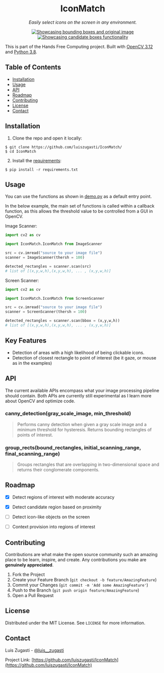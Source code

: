 <h1 align="center">
	IconMatch
</h1>

<p align="center">
	<i>Easily select icons on the screen in any environment.</i>
</p>

<p align="center">
  <a href="https://luiszugasti.me">
    <img src="https://raw.githubusercontent.com/luiszugasti/IconMatch/main/images/screenshot.png" alt="Showcasing bounding boxes and original image"/>
  </a>
  <a href="https://luiszugasti.me">
    <img src="https://raw.githubusercontent.com/luiszugasti/IconMatch/main/images/nearest_box.gif" alt="Showcasing candidate boxes functionality"/>
  </a>
</p>

  
This is part of the Hands Free Computing project. Built with [OpenCV 3.12](https://opencv.org) and [Python 3.8](https://python.org).

## Table of Contents


  - [Installation](#installation)
  - [Usage](#usage)
  - [API](#api)
  - [Roadmap](#roadmap)
  - [Contributing](#contributing)
  - [License](#license)
  - [Contact](#contact)


## Installation 

1. Clone the repo and open it locally:
```
$ git clone https://github.com/luiszugasti/IconMatch/
$ cd IconMatch
```

2. Install the [requirements](https://github.com/luiszugasti/IconMatch/blob/main/requirements.txt):
```
$ pip install -r requirements.txt
```

## Usage

You can use the functions as shown in [demo.py](https://github.com/luiszugasti/IconMatch/blob/main/icondetection/demo/demo.py) as a default entry point.

In the below example, the main set of functions is called within a callback function, as this allows the threshold value
to be controlled from a GUI in OpenCV.

Image Scanner:

```python
import cv2 as cv

import IconMatch.IconMatch from ImageScanner

src = cv.imread("source to your image file")
scanner = ImageScanner(thersh = 100)

detected_rectangles = scanner.scan(src)
# list of [(x,y,w,h),(x,y,w,h), ... , (x,y,w,h)]

```

Screen Scanner:

```python
import cv2 as cv

import IconMatch.IconMatch from ScreenScanner

src = cv.imread("source to your image file")
scanner = ScreenScanner(thersh = 100)

detected_rectangles = scanner.scan(bbox = (x,y,w,h))
# list of [(x,y,w,h),(x,y,w,h), ... , (x,y,w,h)]

```


## Key Features

- Detection of areas with a high likelihood of being clickable icons.
- Detection of closest rectangle to point of interest (be it gaze, or mouse as in the examples)

## API

The current available APIs encompass what your image processing pipeline should contain. Both APIs are 
currently still experimental as I learn more about OpenCV and optimize code.

### canny_detection(gray_scale_image, min_threshold)
> Performs canny detection when given a gray scale image and a minimum threshold for hysteresis. Returns bounding rectangles of points of interest.

### group_rects(bound_rectangles, initial_scanning_range, final_scanning_range)
> Groups rectangles that are overlapping in two-dimensional space and returns their conglomerate components.

## Roadmap

- [x] Detect regions of interest with moderate accuracy
- [x] Detect candidate region based on proximity
- [ ] Detect icon-like objects on the screen
- [ ] Context provision into regions of interest


## Contributing

Contributions are what make the open source community such an amazing place to be learn, inspire, and create. Any contributions you make are **genuinely appreciated**.

1. Fork the Project
2. Create your Feature Branch (`git checkout -b feature/AmazingFeature`)
3. Commit your Changes (`git commit -m 'Add some AmazingFeature'`)
4. Push to the Branch (`git push origin feature/AmazingFeature`)
5. Open a Pull Request

## License

Distributed under the MIT License. See `LICENSE` for more information.

## Contact

Luis Zugasti - [@luis\_\_zugasti](https://twitter.com/luis__zugasti)

Project Link: [https://github.com/luiszugasti/IconMatch](https://github.com/luiszugasti/IconMatch)

[contributors-shield]: https://img.shields.io/github/contributors/luiszugasti/IconMatch.svg?style=flat-square
[contributors-url]: https://github.com/luiszugasti/IconMatch/graphs/contributors
[forks-shield]: https://img.shields.io/github/forks/luiszugasti/IconMatch.svg?style=flat-square
[forks-url]: https://github.com/luiszugasti/IconMatch/network/members
[stars-shield]: https://img.shields.io/github/stars/luiszugasti/IconMatch.svg?style=flat-square
[stars-url]: https://github.com/luiszugasti/IconMatch/stargazers
[issues-shield]: https://img.shields.io/github/issues/luiszugasti/IconMatch.svg?style=flat-square
[issues-url]: https://github.com/luiszugasti/IconMatch/issues
[license-shield]: https://img.shields.io/github/license/luiszugasti/IconMatch.svg?style=flat-square
[license-url]: https://github.com/luiszugasti/IconMatch/blob/main/LICENSE.txt
[linkedin-shield]: https://img.shields.io/badge/-LinkedIn-black.svg?style=flat-square&logo=linkedin&colorB=555
[linkedin-url]: https://linkedin.com/in/luiszugasti
[product-screenshot1]: https://i.imgur.com/Q4Rm7M6.png
[product-screenshot2]: https://i.imgur.com/8NZGOa7.gif
